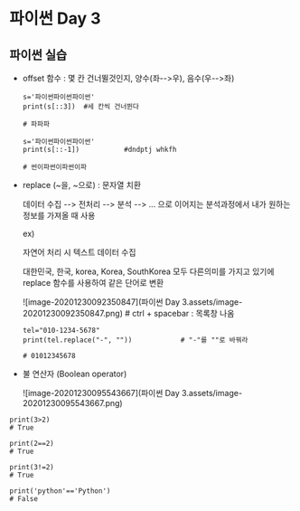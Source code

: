 # 파이썬 Day 3



## 파이썬 실습



* offset 함수 : 몇 칸 건너뛸것인지, 양수(좌-->우), 음수(우-->좌)

  ```
  s='파이썬파이썬파이썬'
  print(s[::3])  #세 칸씩 건너뛴다
  
  # 파파파
  ```

  ```
  s='파이썬파이썬파이썬'
  print(s[::-1])           #dndptj whkfh
  
  # 썬이파썬이파썬이파
  ```

  

* replace (~을, ~으로) : 문자열 치환

  데이터 수집 --> 전처리 --> 분석 --> ...  으로 이어지는 분석과정에서 내가 원하는 정보를 가져올 때 사용

  

  ex)

  자연어 처리 시 텍스트 데이터 수집

  대한민국, 한국, korea, Korea, SouthKorea 모두 다른의미를 가지고 있기에 replace 함수를 사용하여 같은 단어로 변환

  

  ![image-20201230092350847](파이썬 Day 3.assets/image-20201230092350847.png)                     # ctrl + spacebar : 목록창 나옴

  ```
  tel="010-1234-5678"
  print(tel.replace("-", ""))            # "-"를 ""로 바꿔라
  
  # 01012345678
  ```

  

* 불 연산자 (Boolean operator)

  ![image-20201230095543667](파이썬 Day 3.assets/image-20201230095543667.png)

```
print(3>2)
# True
```
```
print(2==2)
# True
```
```
print(3!=2)
# True
```

```
print('python'=='Python')
# False
```







































